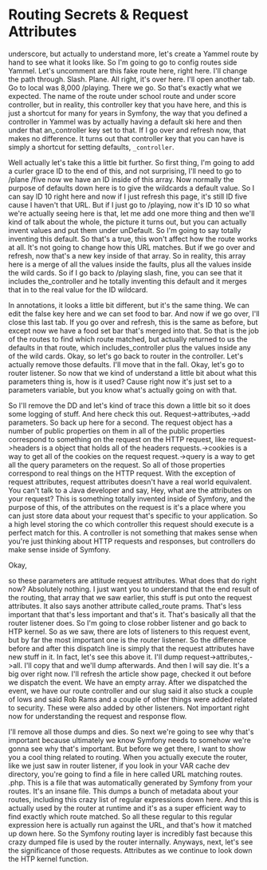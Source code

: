 # Routing Secrets & Request Attributes

underscore, but actually to understand more, let's create a Yammel route by hand to
see what it looks like. So I'm going to go to config routes side Yammel. Let's
uncomment are this fake route here, right here. I'll change the path through. Slash.
Plane. All right, it's over here. I'll open another tab. Go to local was 8,000
/playing. There we go. So that's exactly what we expected. The name of the route
under school route and under score controller, but in reality, this controller key
that you have here, and this is just a shortcut for many for years in Symfony, the
way that you defined a controller in Yammel was by actually having a default ski here
and then under that an_controller key set to that. If I go over and refresh now, that
makes no difference. It turns out that controller key that you can have is simply a
shortcut for setting defaults, `_controller`.

Well actually let's take this a little bit further. So first thing, I'm going to add
a curler grace ID to the end of this, and not surprising, I'll need to go to /plane
/five now we have an ID inside of this array. Now normally the purpose of defaults
down here is to give the wildcards a default value. So I can say ID 10 right here and
now if I just refresh this page, it's still ID five cause I haven't that URL. But if
I just go to /playing, now it's ID 10 so what we're actually seeing here is that, let
me add one more thing and then we'll kind of talk about the whole, the picture it
turns out, but you can actually invent values and put them under unDefault. So I'm
going to say totally inventing this default. So that's a true, this won't affect how
the route works at all. It's not going to change how this URL matches. But if we go
over and refresh, now that's a new key inside of that array. So in reality, this
array here is a merge of all the values inside the faults, plus all the values inside
the wild cards. So if I go back to /playing slash, fine, you can see that it includes
the_controller and he totally inventing this default and it merges that in to the
real value for the ID wildcard.

In annotations, it looks a little bit different, but it's the same thing. We can edit
the false key here and we can set food to bar. And now if we go over, I'll close this
last tab. If you go over and refresh, this is the same as before, but except now we
have a food set bar that's merged into that. So that is the job of the routes to find
which route matched, but actually returned to us the defaults in that route, which
includes_controller plus the values inside any of the wild cards. Okay, so let's go
back to router in the controller. Let's actually remove those defaults. I'll move
that in the fall. Okay, let's go to router listener. So now that we kind of
understand a little bit about what this parameters thing is, how is it used? Cause
right now it's just set to a parameters variable, but you know what's actually going
on with that.

So I'll remove the DD and let's kind of trace this down a little bit so it does some
logging of stuff. And here check this out. Request->attributes,->add parameters. So
back up here for a second. The request object has a number of public properties on
them in all of the public properties correspond to something on the request on the
HTTP request, like request->headers is a object that holds all of the headers
requests.->cookies is a way to get all of the cookies on the request request.->query
is a way to get all the query parameters on the request. So all of those properties
correspond to real things on the HTTP request. With the exception of request
attributes, request attributes doesn't have a real world equivalent. You can't talk
to a Java developer and say, Hey, what are the attributes on your request? This is
something totally invented inside of Symfony, and the purpose of this, of the
attributes on the request is it's a place where you can just store data about your
request that's specific to your application. So a high level storing the co which
controller this request should execute is a perfect match for this. A controller is
not something that makes sense when you're just thinking about HTTP requests and
responses, but controllers do make sense inside of Symfony.

Okay,

so these parameters are attitude request attributes. What does that do right now?
Absolutely nothing. I just want you to understand that the end result of the routing,
that array that we saw earlier, this stuff is put onto the request attributes. It
also says another attribute called_route prams. That's less important that that's
less important and that's it. That's basically all that the router listener does. So
I'm going to close robber listener and go back to HTP kernel. So as we saw, there are
lots of listeners to this request event, but by far the most important one is the
router listener. So the difference before and after this dispatch line is simply that
the request attributes have new stuff in it. In fact, let's see this above it. I'll
dump request->attributes,->all. I'll copy that and we'll dump afterwards. And then I
will say die. It's a big over right now. I'll refresh the article show page, checked
it out before we dispatch the event. We have an empty array. After we dispatched the
event, we have our route controller and our slug said it also stuck a couple of lows
and said Rob Rams and a couple of other things were added related to security. These
were also added by other listeners. Not important right now for understanding the
request and response flow.

I'll remove all those dumps and dies. So next we're going to see why that's important
because ultimately we know Symfony needs to somehow we're gonna see why that's
important. But before we get there, I want to show you a cool thing related to
routing. When you actually execute the router, like we just saw in router listener,
if you look in your VAR cache dev directory, you're going to find a file in here
called URL matching routes. .php. This is a file that was automatically generated
by Symfony from your routes. It's an insane file. This dumps a bunch of metadata
about your routes, including this crazy list of regular expressions down here. And
this is actually used by the router at runtime and it's as a super efficient way to
find exactly which route matched. So all these regular to this regular expression
here is actually run against the URL, and that's how it matched up down here. So the
Symfony routing layer is incredibly fast because this crazy dumped file is used by
the router internally. Anyways, next, let's see the significance of those requests.
Attributes as we continue to look down the HTP kernel function.

